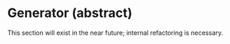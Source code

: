 # Generator (abstract)


This section will exist in the near future; internal refactoring is necessary.
